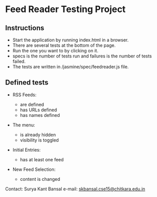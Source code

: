 # Feed Reader Testing Project

## Instructions

- Start the application by running index.html in a browser.
- There are several tests at the bottom of the page.
- Run the one you want to by clicking on it.
- specs is the number of tests run and failures is the number of tests failed.
- The tests are written in /jasmine/spec/feedreader.js file.

## Defined tests

- RSS Feeds:

  - are defined
  - has URLs defined
  - has names defined

- The menu:

  - is already hidden
  - visibility is toggled

- Initial Entries:

  - has at least one feed

- New Feed Selection:

  - content is changed

Contact:
Surya Kant Bansal
e-mail: skbansal.cse15@chitkara.edu.in
